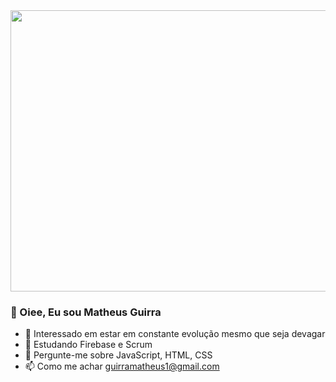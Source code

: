 


<img src="https://user-images.githubusercontent.com/77081114/138374726-5bb6ba85-6a27-4dbb-888a-67e5a15e2dac.png" width="1000px" height="450px"/>

### 👋 Oiee, Eu sou Matheus Guirra
- 👀 Interessado em estar em constante evolução mesmo que seja devagar
- 🌱 Estudando Firebase e Scrum 
- 💬 Pergunte-me sobre JavaScript, HTML, CSS
- 📫 Como me achar guirramatheus1@gmail.com




<!---
guirra-byte/guirra-byte is a ✨ special ✨ repository because its `README.md` (this file) appears on your GitHub profile.
You can click the Preview link to take a look at your changes.

div
--->
